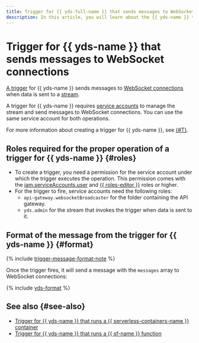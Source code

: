```yaml
---
title: Trigger for {{ yds-full-name }} that sends messages to WebSocket connections
description: In this article, you will learn about the {{ yds-name }} trigger, the format of the messages it sends, and the roles required to work with the trigger.
---
```


# Trigger for {{ yds-name }} that sends messages to WebSocket connections

[A trigger](../trigger/) for {{ yds-name }} sends messages to [WebSocket connections](../extensions/websocket.md) when data is sent to a [stream](../../../data-streams/concepts/glossary.md#stream-concepts).

A trigger for {{ yds-name }} requires [service accounts](../../../iam/concepts/users/service-accounts.md) to manage the stream and send messages to WebSocket connections. You can use the same service account for both operations.

For more information about creating a trigger for {{ yds-name }}, see [{#T}](../../operations/trigger/data-streams-trigger-create.md).

## Roles required for the proper operation of a trigger for {{ yds-name }} {#roles}

* To create a trigger, you need a permission for the service account under which the trigger executes the operation. This permission comes with the [iam.serviceAccounts.user](../../../iam/concepts/access-control/roles.md#sa-user) and [{{ roles-editor }}](../../../iam/concepts/access-control/roles.md#editor) roles or higher.
* For the trigger to fire, service accounts need the following roles:
    * `api-gateway.websocketBroadcaster` for the folder containing the API gateway.
    * `yds.admin` for the stream that invokes the trigger when data is sent to it.

## Format of the message from the trigger for {{ yds-name }} {#format}

{% include [trigger-message-format-note](../../../_includes/functions/trigger-message-format-note.md) %}

Once the trigger fires, it will send a message with the `messages` array to WebSocket connections:

{% include [yds-format](../../../_includes/functions/yds-format.md) %}

## See also {#see-also}

* [Trigger for {{ yds-name }} that runs a {{ serverless-containers-name }} container](../../../serverless-containers/concepts/trigger/data-streams-trigger.md)
* [Trigger for {{ yds-name }} that runs a {{ sf-name }} function](../../../functions/concepts/trigger/data-streams-trigger.md)
